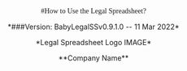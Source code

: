 

<p align="center">
<span style="font-family:Papyrus;">
#How to Use the Legal Spreadsheet?
</span>
</p>
<p align="center">
*###Version: BabyLegalSSv0.9.1.0 -- 11 Mar 2022*
</p>
<p align="center">
*Legal Spreadsheet Logo IMAGE*
</p>
<p align="center">
**Company Name**
</p>


